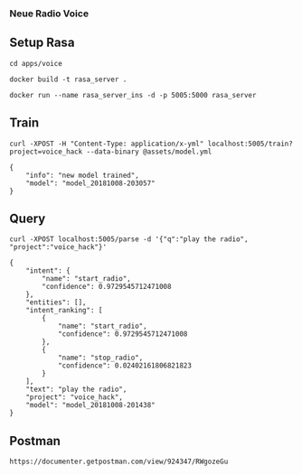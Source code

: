 ### Neue Radio Voice

## Setup Rasa

```cd apps/voice```

```docker build -t rasa_server .```

```docker run --name rasa_server_ins -d -p 5005:5000 rasa_server```

## Train

```curl -XPOST -H "Content-Type: application/x-yml" localhost:5005/train?project=voice_hack --data-binary @assets/model.yml```

```
{
    "info": "new model trained",
    "model": "model_20181008-203057"
}
```

## Query

```curl -XPOST localhost:5005/parse -d '{"q":"play the radio", "project":"voice_hack"}'```

```
{
    "intent": {
        "name": "start_radio",
        "confidence": 0.9729545712471008
    },
    "entities": [],
    "intent_ranking": [
        {
            "name": "start_radio",
            "confidence": 0.9729545712471008
        },
        {
            "name": "stop_radio",
            "confidence": 0.02402161806821823
        }
    ],
    "text": "play the radio",
    "project": "voice_hack",
    "model": "model_20181008-201438"
}
```

## Postman

```https://documenter.getpostman.com/view/924347/RWgozeGu```